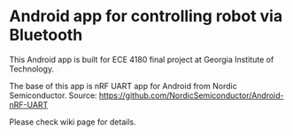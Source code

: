 # Android app for controlling robot via Bluetooth
This Android app is built for ECE 4180 final project at Georgia Institute of Technology.

The base of this app is nRF UART app for Android from Nordic Semiconductor.
Source: https://github.com/NordicSemiconductor/Android-nRF-UART

Please check wiki page for details.

